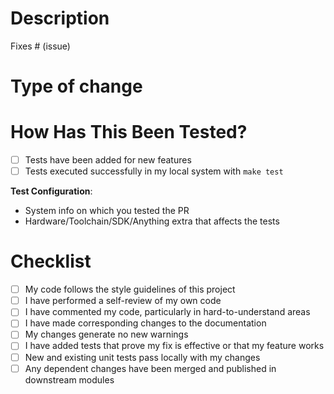 # Description
<!--
Please include a summary of the change and which issue is fixed. Please also include relevant motivation and context. List any dependencies that are required for this change.
-->
Fixes # (issue)

# Type of change
<!--
Please only keep the ones which are relevant and delete the rest.

- [ ] Bug fix (non-breaking change which fixes an issue)
- [ ] New feature (non-breaking change which adds functionality)
- [ ] Breaking change (fix or feature that would cause existing functionality to not work as expected)
- [ ] This change requires a documentation update
-->

# How Has This Been Tested?
<!--
Please describe the tests that you ran to verify your changes. Provide instructions so we can reproduce. Please also list any relevant details for your test configuration
Note also edge cases that you are not testing for, but the functionality exists. For ex. a module accepts two different types of attributes but you only test for one type and not the other, -- such kind of examples.
-->

- [ ] Tests have been added for new features
- [ ] Tests executed successfully in my local system with `make test`

**Test Configuration**:

- System info on which you tested the PR
- Hardware/Toolchain/SDK/Anything extra that affects the tests

# Checklist

- [ ] My code follows the style guidelines of this project
- [ ] I have performed a self-review of my own code
- [ ] I have commented my code, particularly in hard-to-understand areas
- [ ] I have made corresponding changes to the documentation
- [ ] My changes generate no new warnings
- [ ] I have added tests that prove my fix is effective or that my feature works
- [ ] New and existing unit tests pass locally with my changes
- [ ] Any dependent changes have been merged and published in downstream modules
